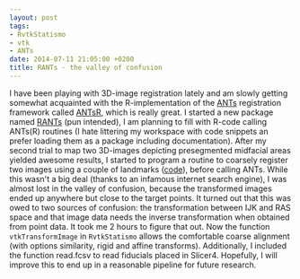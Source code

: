 ```yaml
---
layout: post
tags: 
- RvtkStatismo 
- vtk 
- ANTs
date: 2014-07-11 21:05:00 +0200
title: RANTs - the valley of confusion
---
```


I have been playing with 3D-image registration lately and am slowly getting somewhat acquainted with the R-implementation of the [ANTs](https://github.com/stnava/ANTs) registration framework called [ANTsR](https://github.com/stnava/ANTsR), which is really great. I started a new package named [RANTs](https://github.com/zarquon42b/RANTs) (pun intended), I am planning to fill with R-code calling ANTs(R) routines (I hate littering my workspace with code snippets an prefer loading them as a package including documentation). After my second trial to map two 3D-images depicting presegmented midfacial areas yielded awesome results, I started to program a routine to coarsely register two images using a couple of landmarks ([code](https://github.com/zarquon42b/RvtkStatismo/blob/master/src/vtkImageLMalign.cpp)), before calling ANTs. While this wasn't a big deal (thanks to an infamous internet search engine), I was almost lost in the valley of confusion, because the transformed images ended up anywhere but close to the target points. It turned out that this was owed to two sources of confusion: the transformation between IJK and RAS space and that image data needs the inverse transformation when obtained from point data. It took me 2 hours to figure that out. Now the function ```vtkTransformImage``` in ```RvtkStatismo``` allows the comfortable coarse alignment (with options similarity, rigid and affine transforms). Additionally, I included the function read.fcsv to read fiducials placed in Slicer4. Hopefully, I will improve this to end up in a reasonable pipeline for future research.